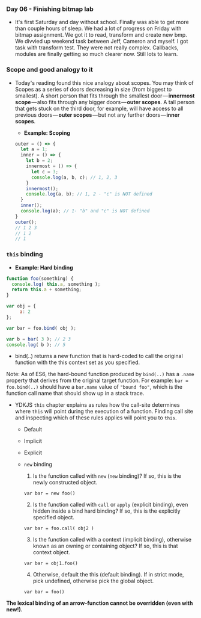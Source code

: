 ### Day 06 - Finishing bitmap lab

* It's first Saturday and day without school. Finally was able to get more than couple hours of sleep. We had a lot of progress on Friday with bitmap assignment. We got it to read, transform and create new bmp. We divvied up weekend task between Jeff, Cameron and myself. I got task with transform test. They were not really complex. Callbacks, modules are finally getting so much clearer now. Still lots to learn.



### Scope and good analogy to it

* Today's reading found this nice analogy about scopes. You may think of Scopes as a series of doors decreasing in size (from biggest to smallest). A short person that fits through the smallest door — **innermost scope** — also fits through any bigger doors — **outer scopes**.
A tall person that gets stuck on the third door, for example, will have access to all previous doors — **outer scopes** — but not any further doors — **inner scopes**.

  * **Example: Scoping**
  ``` JavaScript
  outer = () => {
    let a = 1;
    inner = () => {
      let b = 2;
      innermost = () => {
        let c = 3;
        console.log(a, b, c); // 1, 2, 3
      }
      innermost();
      console.log(a, b); // 1, 2 - "c" is NOT defined
    }
    inner();
    console.log(a); // 1- "b" and "c" is NOT defined
  }
  outer();
  // 1 2 3
  // 1 2
  // 1
  ```

### `this` binding

  * **Example: Hard binding**
  ``` JavaScript
  function foo(something) {
  	console.log( this.a, something );
  	return this.a + something;
  }

  var obj = {
	   a: 2
  };

  var bar = foo.bind( obj );

  var b = bar( 3 ); // 2 3
  console.log( b ); // 5
  ```
  * bind(..) returns a new function that is hard-coded to call the original function with the this context set as you specified.

  Note: As of ES6, the hard-bound function produced by `bind(..)` has a `.name` property that derives from the original target function. For example: `bar = foo.bind(..)` should have a `bar.name` value of `"bound foo"`, which is the function call name that should show up in a stack trace.

  * YDKJS `this` chapter explains as rules how the call-site determines where `this` will point during the execution of a function. Finding call site and inspecting which of these rules applies will point you to `this`.

    * Default
    * Implicit
    * Explicit
    * `new` binding


      1. Is the function called with `new` (`new` binding)? If so, this is the newly constructed object.

        `var bar = new foo()`

      2. Is the function called with `call` or `apply` (explicit binding), even hidden inside a bind hard binding? If so, this is the explicitly specified object.

        `var bar = foo.call( obj2 )`

      3. Is the function called with a context (implicit binding), otherwise known as an owning or containing object? If so, this is that context object.

        `var bar = obj1.foo()`

      4. Otherwise, default the this (default binding). If in strict mode, pick undefined, otherwise pick the global object.

        `var bar = foo()`


**The lexical binding of an arrow-function cannot be overridden (even with new!).**
